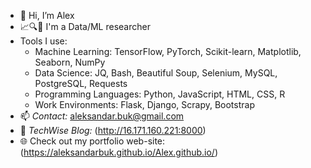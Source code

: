 - 👋 Hi, I’m Alex
- 📈🔍🤖 I'm a Data/ML researcher
- Tools I use:
  - Machine Learning: TensorFlow, PyTorch, Scikit-learn, Matplotlib, Seaborn, NumPy
  - Data Science: JQ, Bash, Beautiful Soup, Selenium, MySQL, PostgreSQL, Requests
  - Programming Languages: Python, JavaScript, HTML, CSS, R
  - Work Environments: Flask, Django, Scrapy, Bootstrap
- 📫 *Contact:* aleksandar.buk@gmail.com
- 📝 *TechWise Blog:* (http://16.171.160.221:8000)
- 🌐 Check out my portfolio web-site:(https://aleksandarbuk.github.io/Alex.github.io/)
